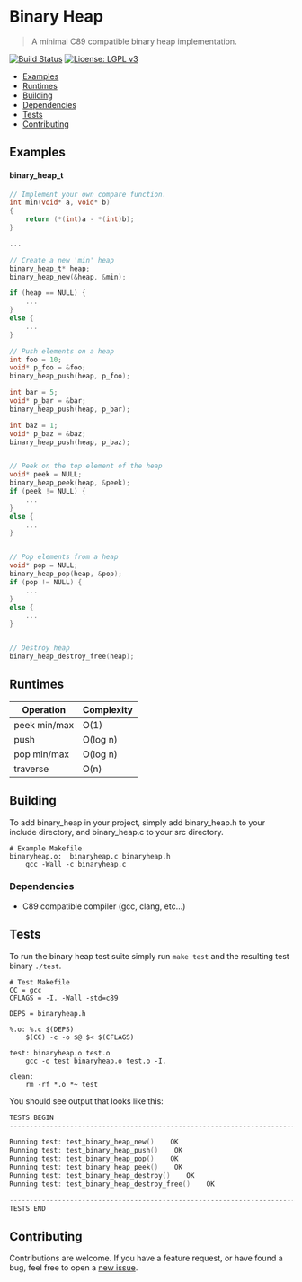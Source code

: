 Binary Heap
=============

> A minimal C89 compatible binary heap implementation.

[![Build Status](https://travis-ci.org/srdja/Collections-C.svg?branch=master)](https://travis-ci.org/srdja/Collections-C) [![License: LGPL v3](https://img.shields.io/badge/License-LGPL%20v3-blue.svg)](http://www.gnu.org/licenses/lgpl-3.0)

- [Examples](#examples)
- [Runtimes](#runtimes)
- [Building](#building)
- [Dependencies](#dependencies)
- [Tests](#tests)
- [Contributing](#contributing)

## Examples

#### binary_heap_t
```c
// Implement your own compare function.
int min(void* a, void* b)
{
    return (*(int)a - *(int)b);
}

...

// Create a new 'min' heap
binary_heap_t* heap;
binary_heap_new(&heap, &min);

if (heap == NULL) {
    ...
}
else {
    ...
}

// Push elements on a heap
int foo = 10;
void* p_foo = &foo;
binary_heap_push(heap, p_foo);

int bar = 5;
void* p_bar = &bar;
binary_heap_push(heap, p_bar);

int baz = 1;
void* p_baz = &baz;
binary_heap_push(heap, p_baz);


// Peek on the top element of the heap
void* peek = NULL;
binary_heap_peek(heap, &peek);
if (peek != NULL) {
    ...
}
else {
    ...
}


// Pop elements from a heap
void* pop = NULL;
binary_heap_pop(heap, &pop);
if (pop != NULL) {
    ...
}
else {
    ...
}


// Destroy heap
binary_heap_destroy_free(heap);
```

## Runtimes
Operation | Complexity
------------ | -------------
peek min/max | O(1)
push | O(log n)
pop min/max | O(log n)
traverse | O(n)

## Building

To add binary_heap in your project, simply add binary_heap.h to your include directory, and binary_heap.c to your src directory.

```make
# Example Makefile
binaryheap.o:  binaryheap.c binaryheap.h
    gcc -Wall -c binaryheap.c
```

### Dependencies

- C89 compatible compiler (gcc, clang, etc...)

## Tests

To run the binary heap test suite simply run `make test` and the resulting test binary `./test`.

```make
# Test Makefile
CC = gcc
CFLAGS = -I. -Wall -std=c89

DEPS = binaryheap.h

%.o: %.c $(DEPS)
    $(CC) -c -o $@ $< $(CFLAGS)

test: binaryheap.o test.o 
    gcc -o test binaryheap.o test.o -I.

clean:
    rm -rf *.o *~ test
```

You should see output that looks like this:
```c
TESTS BEGIN
---------------------------------------------------------------------------

Running test: test_binary_heap_new()    OK
Running test: test_binary_heap_push()    OK
Running test: test_binary_heap_pop()    OK
Running test: test_binary_heap_peek()    OK
Running test: test_binary_heap_destroy()    OK
Running test: test_binary_heap_destroy_free()    OK

---------------------------------------------------------------------------
TESTS END
```

## Contributing

Contributions are welcome. If you have a feature request, or have found a bug, feel free to open a [new issue](https://github.com/srdja/Collections-C/issues/new).